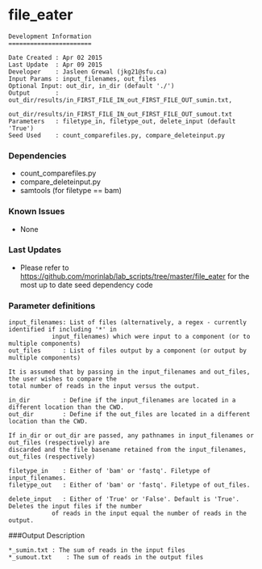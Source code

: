 # file_eater

```
Development Information
=======================

Date Created : Apr 02 2015
Last Update  : Apr 09 2015
Developer    : Jasleen Grewal (jkg21@sfu.ca)
Input Params : input_filenames, out_files
Optional Input: out_dir, in_dir (default './')
Output       : out_dir/results/in_FIRST_FILE_IN_out_FIRST_FILE_OUT_sumin.txt,
               out_dir/results/in_FIRST_FILE_IN_out_FIRST_FILE_OUT_sumout.txt 
Parameters   : filetype_in, filetype_out, delete_input (default 'True')
Seed Used    : count_comparefiles.py, compare_deleteinput.py
```

### Dependencies

- count_comparefiles.py
- compare_deleteinput.py
- samtools (for filetype == bam)

### Known Issues

- None

### Last Updates

- Please refer to https://github.com/morinlab/lab_scripts/tree/master/file_eater for the most up to date seed dependency code

### Parameter definitions
```
input_filenames: List of files (alternatively, a regex - currently identified if including '*' in 
			input_filenames) which were input to a component (or to multiple components)
out_files      : List of files output by a component (or output by multiple components)

It is assumed that by passing in the input_filenames and out_files, the user wishes to compare the 
total number of reads in the input versus the output.

in_dir         : Define if the input_filenames are located in a different location than the CWD. 
out_dir        : Define if the out_files are located in a different location than the CWD.

If in_dir or out_dir are passed, any pathnames in input_filenames or out_files (respectively) are 
discarded and the file basename retained from the input_filenames, out_files (respectively)

filetype_in    : Either of 'bam' or 'fastq'. Filetype of input_filenames.
filetype_out   : Either of 'bam' or 'fastq'. Filetype of out_files.
 
delete_input   : Either of 'True' or 'False'. Default is 'True'. Deletes the input files if the number 
		 	of reads in the input equal the number of reads in the output.
```

###Output Description
```
*_sumin.txt	: The sum of reads in the input files
*_sumout.txt	: The sum of reads in the output files
```
